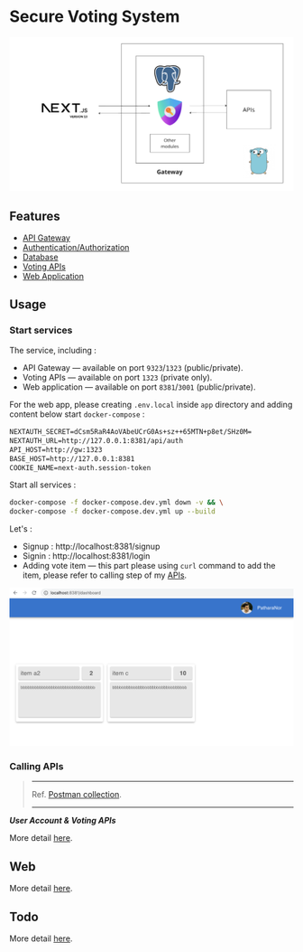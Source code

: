 # **Secure Voting System**

![overview](./assets/overview.png)

## **Features**

- [API Gateway](./docs/gateway.md)
- [Authentication/Authorization](./docs/authorization.md)
- [Database](./docs/database.md)
- [Voting APIs](./docs/api.md)
- [Web Application](./docs/web-app.md)

## **Usage**

### **Start services**

The service, including :

- API Gateway — available on port `9323`/`1323` (public/private).
- Voting APIs — available on port `1323` (private only).
- Web application — available on port `8381`/`3001` (public/private).

For the web app, please creating `.env.local` inside `app` directory and adding content below start `docker-compose` :

```env
NEXTAUTH_SECRET=dCsm5RaR4AoVAbeUCrG0As+sz++65MTN+p8et/SHz0M=
NEXTAUTH_URL=http://127.0.0.1:8381/api/auth
API_HOST=http://gw:1323
BASE_HOST=http://127.0.0.1:8381
COOKIE_NAME=next-auth.session-token
```

Start all services :

```sh
docker-compose -f docker-compose.dev.yml down -v && \
docker-compose -f docker-compose.dev.yml up --build
```

Let's :

- Signup : http://localhost:8381/signup
- Signin : http://localhost:8381/login
- Adding vote item — this part please using `curl` command to add the item, please refer to calling step of my [APIs](./docs/api.md).

![dashboard](./assets/dashboard.png)

### **Calling APIs**

> ---
>
> Ref. [Postman collection](./examples/postman/secure-voting-system.postman_collection.json).
>
> ---

***User Account & Voting APIs***

More detail [here](./docs/api.md).

## **Web**

More detail [here](./docs/web-app.md).

## **Todo**

More detail [here](./docs/todo.md).
